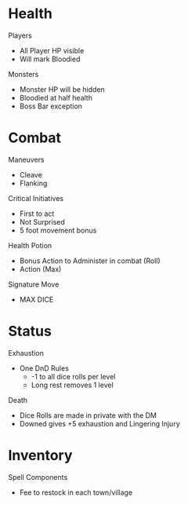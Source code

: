 # Health

Players
- All Player HP visible
- Will mark Bloodied

Monsters
- Monster HP will be hidden
- Bloodied at half health
- Boss Bar exception

# Combat
Maneuvers
- Cleave
- Flanking

Critical Initiatives
- First to act 
- Not Surprised
- 5 foot movement bonus

Health Potion
- Bonus Action to Administer in combat (Roll)
- Action (Max)

Signature Move
- MAX DICE

# Status
Exhaustion
- One DnD Rules
	- -1 to all dice rolls per level
	- Long rest removes 1 level

Death
- Dice Rolls are made in private with the DM
- Downed gives +5 exhaustion and Lingering Injury

# Inventory
Spell Components
- Fee to restock in each town/village